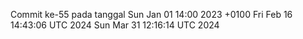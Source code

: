 Commit ke-55 pada tanggal Sun Jan 01 14:00 2023 +0100
Fri Feb 16 14:43:06 UTC 2024
Sun Mar 31 12:16:14 UTC 2024

